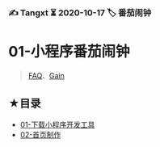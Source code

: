 ### ✍️ Tangxt ⏳ 2020-10-17 🏷️ 番茄闹钟

# 01-小程序番茄闹钟

> [FAQ](./faq.md)、[Gain](./gain.md)

## ★目录

- [01-下载小程序开发工具](./01.md)
- [02-首页制作](./02.md)
